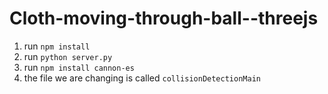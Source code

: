 # Cloth-moving-through-ball--threejs

1. run `npm install`
2. run `python server.py`
3. run `npm install cannon-es`
4. the file we are changing is called `collisionDetectionMain`
